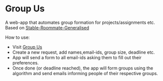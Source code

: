 
# Group Us
A web-app that automates group formation for projects/assignments etc.  
Based on [Stable-Roommate-Generalised](https://github.com/AnjayGoel/Stable-Roommate-Generalised)  
  
How to use:
* Visit [Group Us](https://anjaygoel.github.io/GroupUs/)
* Create a new request, add names,email-ids, group size, deadline etc.
* App will send a form to all email-ids asking them to fill out their preferences.
* Once done (or deadline reached), the app will form groups using the algorithm and send emails informing people of their respective groups.
